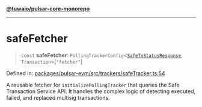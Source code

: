 [**@tuwaio/pulsar-core-monorepo**](../../../README.md)

***

# safeFetcher

> `const` **safeFetcher**: `PollingTrackerConfig`\<[`SafeTxStatusResponse`](../type-aliases/SafeTxStatusResponse.md), `Transaction`\>\[`"fetcher"`\]

Defined in: [packages/pulsar-evm/src/trackers/safeTracker.ts:54](https://github.com/TuwaIO/pulsar-core/blob/1547f8f862c907e84c3c1b56aa72a51afdb6f5d6/packages/pulsar-evm/src/trackers/safeTracker.ts#L54)

A reusable fetcher for `initializePollingTracker` that queries the Safe Transaction Service API.
It handles the complex logic of detecting executed, failed, and replaced multisig transactions.
